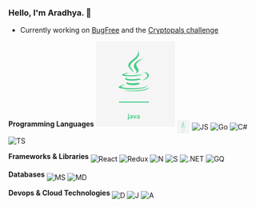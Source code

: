 ### Hello, I'm Aradhya. :wave:
- Currently working on [BugFree](http://github.com/aradhyamehta/BugFree) and the [Cryptopals challenge](https://cryptopals.com/)

**Programming Languages**
![Java](/assets/java.png)
<img align="middle" alt="Java" width="26px" title="Java" src="/assets/java.png" />
<img align="middle" alt="JS" width="26px" title="JavaScript" src="https://cdn.jsdelivr.net/npm/simple-icons@v3/icons/javascript.svg" />
<img align="middle" alt="Go" width="26px" title="Golang" src="https://cdn.jsdelivr.net/npm/simple-icons@v3/icons/go.svg" />
<img align="middle" alt="C#" width="26px" title="C#" src="https://cdn.jsdelivr.net/npm/simple-icons@v3/icons/csharp.svg" />
<img align="middle" alt="TS" width="26px" title="TypeScript" src="https://cdn.jsdelivr.net/npm/simple-icons@v3/icons/typescript.svg" />
<br />

**Frameworks & Libraries**
<img align="middle" alt="React" width="26px" title="React" src="https://cdn.jsdelivr.net/npm/simple-icons@v3/icons/react.svg" />
<img align="middle" alt="Redux" width="26px" title="Redux" src="https://cdn.jsdelivr.net/npm/simple-icons@v3/icons/redux.svg" />
<img align="middle" alt="N" width="26px" title="NodeJS" src="https://cdn.jsdelivr.net/npm/simple-icons@v3/icons/node-dot-js.svg" />
<img align="middle" alt="S" width="26px" title="Spring" src="https://cdn.jsdelivr.net/npm/simple-icons@v3/icons/spring.svg" />
<img align="middle" alt=".NET" width="26px" title=".NET" src="https://cdn.jsdelivr.net/npm/simple-icons@v3/icons/dot-net.svg" />
<img align="middle" alt="GQ" width="26px" title="GraphQL" src="https://cdn.jsdelivr.net/npm/simple-icons@v3/icons/apollographql.svg" />
<br />

**Databases**
<img align="middle" alt="MS" width="26px" title="MySQL" src="https://cdn.jsdelivr.net/npm/simple-icons@v3/icons/mysql.svg" />
<img align="middle" alt="MD" width="26px" title="MongoDB" src="https://cdn.jsdelivr.net/npm/simple-icons@v3/icons/mongodb.svg" />
<br />

**Devops & Cloud Technologies**
<img align="middle" alt="D" width="26px" title="Docker" src="https://cdn.jsdelivr.net/npm/simple-icons@v3/icons/docker.svg" />
<img align="middle" alt="J" width="26px" title="Jenkins" src="https://cdn.jsdelivr.net/npm/simple-icons@v3/icons/jenkins.svg" />
<img align="middle" alt="A" width="26px" title="AWS" src="https://cdn.jsdelivr.net/npm/simple-icons@v3/icons/amazonaws.svg" />